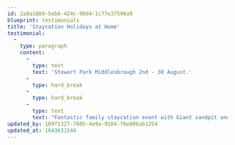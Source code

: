```yaml
---
id: 2a8a1889-5eb6-424c-98d4-1c77e37596a9
blueprint: testimonials
title: 'Staycation Holidays at Home'
testimonial:
  -
    type: paragraph
    content:
      -
        type: text
        text: 'Stewart Park Middlesbrough 2nd - 30 August.'
      -
        type: hard_break
      -
        type: hard_break
      -
        type: text
        text: "Fantastic family staycation event with Giant sandpit and deck chair area, Beach bar with entertainment, Street Food Court, Funfair with giant spinning coaster & special acts on the weekends including the dinosaur invasion and double trouble circus fun day!\_"
updated_by: 169f1327-7085-4e9a-9104-f6e806ab1254
updated_at: 1643631544
---
```

